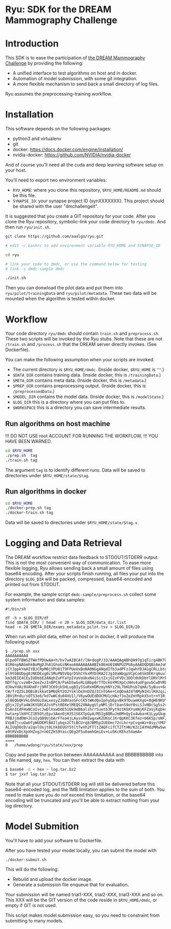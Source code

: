 Ryu: SDK for the DREAM Mammography Challenge
============================================

# Introduction

This SDK is to ease the participation of
[the DREAM Mammography Challenge](https://www.synapse.org/#!Synapse:syn4224222)
by providing the following:

- A unified interface to test algorithms on host and in docker.
- Automation of model submission, with some git integration.
- A more flexible mechanism to send back a small directory of log files.

Ryu assumes the preprocessing-training workflow.


# Installation

This software depends on the following packages:

- python3 and virtualenv
- git
- docker: https://docs.docker.com/engine/installation/
- nvidia-docker: https://github.com/NVIDIA/nvidia-docker

And of course you'll need all the cuda and deep learning software setup on your host.

You'll need to export two environment variables:

- `RYU_HOME`: where you clone this repository, `$RYU_HOME/README.md` should be this file.
- `SYNAPSE_ID`: your synapse project ID (synXXXXXXX). This project should be shared with the user "dmchallengeit". 

It is suggested that you create a GIT repository for your code.
After you clone the Ryu repository, symbolic-link your code directory to `ryu/dmdc`.
And then run `ryu/init.sh`.


```bash
git clone https://github.com/aaalgo/ryu.git

# edit ~/.bashrc to add environment variable RYU_HOME and SYNAPSE_ID

cd ryu

# link your code to dmdc, or use the command below for testing
# link -s dmdc-sample dmdc  

./init.sh
```

Then you can donwload the pilot data and put them into `ryu/pilot/trainingData`
and `ryu/pilot/metadata`.  These two data will be mounted when the algorithm
is tested within docker.

# Workflow

Your code directory `ryu/dmdc` should contain `train.sh` and `preprocess.sh`.
These two scripts will be invoked by the Ryu stubs. Note that these are not
`/train.sh` and `/process.sh` that the DREAM server directly invokes.
(See Dockerfile).

You can make the following assumption when your scripts are invoked.

- The current directory is `$RYU_HOME/dmdc`.  (Inside docker, `$RYU_HOME` is `""`.)
- `$DATA_DIR` contains training data. (Inside docker, this is `/trainingData`.)
- `$META_DIR` contains meta data. (Inside docker, this is `/metadata`.)
- `$PREP_DIR` contains preprocessing output. (Inside docker, this is `/preprocessedData`.)
- `$MODEL_DIR` contains the model data. (Inside docker, this is `/modelState`.)
- `$LOG_DIR` this is a directory where you can put files to.
- `$WORKSPACE` this is a directory you can save intermediate results.


## Run algorithms on host machine

!!! DO NOT USE root ACCOUNT FOR RUNNING THE WORKFLOW.
!!! YOU HAVE BEEN WARNED.


```bash
cd $RYU_HOME
./prep.sh  tag
./train.sh tag
```
The argument `tag` is to identify different runs.
Data will be saved to directories under `$RYU_HOME/state/$tag`.

## Run algorithms in docker
```bash
cd $RYU_HOME
./docker-prep.sh tag
./docker-train.sh tag
````
Data will be saved to directories under `$RYU_HOME/state/$tag.v`.


# Logging and Data Retrieval

The DREAM workflow restrict data feedback to STDOUT/STDERR output.
This is not the most convenient way of communication.  To ease
more flexible logging, Ryu allows sending back a small amount of
files using base64 encoding.
After your scripts finish running, all files your put into the
directory `$LOG_DIR` will be packed, compressed, base64-encoded
and printed out from STDOUT.

For example, the sample script `dmdc-sample/preprocess.sh`
collect some system information and data samples:
```
#!/bin/sh

df -h > $LOG_DIR/df
find $DATA_DIR/ | head -n 20 > $LOG_DIR/data_dir.list
head -n 20 $META_DIR/exams_metadata_pilot.tsv > $LOG_DIR/20
```

When run with pilot data, either on host or in docker, it will produce
the following output

```
$ ./prep.sh xxx
AAAAAAAAAA
QlpoOTFBWSZTWefPDUwAA+h/hv7wAIBCAf/lN+degP/33/AAAQAgABhQA97g1qTirg4BKTUaGUyE
81R6npNAGmhkBoMgDJhA1GhoGiNKeoA0AAAAAAABIk0EmU01NNPUZPUAyAAADQDQBzAmJoMJkyZM
jCYJppkYmAIYBJCRpM0jVPU81T9FPUeUxBoNA0NGgANqdIfb3adPFzJqwhYDJA1gCRLLbtgCFZkF
el9tbBUDpg0JNEDExg0cSMuPN5VQqrDShCYkxMYD3RA2IJg1OaWbgpVCpCo6Sk0EKrq6uu7KlGk2
km3dEIE4CEyIUDbbE2ANqhZuFFaYpIVaVoUbxN4i5itZxjGIxFVDc3DDl0UkDbYlDRVlMrBeNVMU
NDffq/cvzm0+2eeZvzInBPC0/PakbSwGsRLGBbp0rTfDckGYMSXpCcHHs4udFgovbCwDYREfGJmY
d3kwYdAi9VAhmFrj9RF3C69jk5HLugBIy5SuRxHDMzmyhNYz29L7bKUhsb7qHA/5yBuv+6nhRKJS
CW/frQZ5LDQBiBikkatbM6QkY2OJYsklOeXnDZQJICntG6e+CeQDaAZ4TAMyN1HilK0zqiZUaJO0
JBViR+du/sOTS3o6/kd7wWCdu04XU1l/V6ywOUEdDOCMU1cHAzf3oZeZmYRpkXSxtrnY1RisHku4
xl0EQbQKVkL0hOGLOaLxesyZJbBVasGFcCK5tWKdQoIphybEpvBk9TDuamKXgG+0gHE9KUYENLLB
gDjxJIyFa4WJKYGRCAJsVPst0DXelMEQS2XNAygUlyNMljDrlbanS9oY0sLSJxNDcSg5s2vcxyPA
ESAnICdFHaNCoIvcJwDlVxwOdE51Qk9eB6alihrrSuetb3Pyt9ztKOXYsmNjKFZaVjKqbkdGCufH
hwta+plkHYCZ1R5OtzEpv3AenOjH351S6XTpGyA/M5Ig8BRuJmDMnQyIu4wba+K1LypGkqqicsq6
PRBJjmdDW+JCoIyQ89UjbArFfea4jLAyssRHIwgxwKZUKoCJXrQpKKC3Kfmz+66K5p/oNF2Q1G1J
EVpB7jcuGwUfyWUDEMlBAIlybqx2CTLBCUrq8JBM5pIUEEmc72cLhc+pCvqoWz+8sy/tMUYMZdq3
ALIUqOOcD/a2qvlOxjt0LhkbEUGY5tCtfwVh2FTltZAQFcifCT2TtHN/K2cIAYHdzMRw5wqLWqKI
e0tRVxDcXpXHZxgJ+oOIZkS9YaicQEg2F5u0amhGmiEv+LuSKcKEhz54amA=
BBBBBBBBBB
====
0	/home/wdong/ryu/state/xxx/prep
```
 
Copy and paste the portion between AAAAAAAAAA and BBBBBBBBBB into 
a file named, say, `hex`.  You can then extract the data with
```bash
$ base64 -d < hex > log.tar.bz2
$ tar jxvf log.tar.bz2
```

Note that all your STDOUT/STDERR log will still be delivered before
this base64-encoded log, and the 1MB limitation applies to the sum of both.
You need to make sure you do not exceed this limitation, or the base64
encoding will be truncated and you'll be able to extract nothing
from your log directory.


# Model Submition

You'll have to add your software to Dockerfile.

After you have tested your model locally, you can submit the model with
```
./docker-submit.sh
```

This will do the following:
- Rebuild and upload the docker image.
- Generate a submission file enqueue that for evaluation.

Your submission will be named trial1-XXX, trial2-XXX, trial3-XXX and so on.
This XXX will be the GIT version of the code reside in `$RYU_HOME/dmdc`, or
empty if GIT is not used.

This script makes model submission easy, so you need to constraint from 
submitting to many models.




